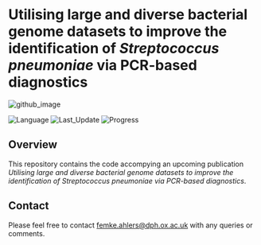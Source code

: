 # Utilising large and diverse bacterial genome datasets to improve the identification of *Streptococcus pneumoniae* via PCR-based diagnostics



![github_image](https://user-images.githubusercontent.com/82872002/228604231-e4ae5b34-2b57-48af-add6-55a74f49f253.jpg)

![Language](https://img.shields.io/badge/Coding%20Language-R%20version%204.2.1-blueviolet)
![Last_Update](https://img.shields.io/badge/Last%20Repository%20Update-March%202023-brightgreen)
![Progress](https://img.shields.io/badge/Repository%20Progress-Complete-brightgreen)


## Overview
This repository contains the code accompying an upcoming publication *Utilising large and diverse bacterial genome datasets to improve the identification of Streptococcus pneumoniae via PCR-based diagnostics*.


## Contact
Please feel free to contact femke.ahlers@dph.ox.ac.uk with any queries or comments.

 
